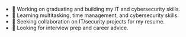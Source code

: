 - 🔭 Working on graduating and building my IT and cybersecurity skills.
- 🌱 Learning multitasking, time management, and cybersecurity skills.
- 👯 Seeking collaboration on IT/security projects for my resume.
- 🤔 Looking for interview prep and career advice.

<!--
**mebra012/mebra012** is a ✨ _special_ ✨ repository because its `README.md` (this file) appears on your GitHub profile.

Here are some ideas to get you started:

🔭 Working on graduating and building my IT and cybersecurity skills.
🌱 Learning multitasking, time management, and cybersecurity skills.
👯 Seeking collaboration on IT/security projects for my resume.
🤔 Looking for interview prep and career advice.
-->
